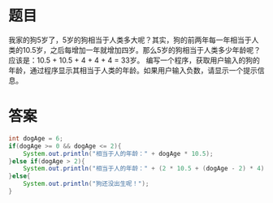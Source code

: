 # 题目

我家的狗5岁了，5岁的狗相当于人类多大呢？其实，狗的前两年每一年相当于人类的10.5岁，之后每增加一年就增加四岁。那么5岁的狗相当于人类多少年龄呢？应该是：10.5 + 10.5 + 4 + 4 + 4 = 33岁。
编写一个程序，获取用户输入的狗的年龄，通过程序显示其相当于人类的年龄。如果用户输入负数，请显示一个提示信息。

# 答案

```java
int dogAge = 6;
if(dogAge >= 0 && dogAge <= 2){
    System.out.println("相当于人的年龄：" + dogAge * 10.5);
}else if(dogAge > 2){
    System.out.println("相当于人的年龄：" + (2 * 10.5 + (dogAge - 2) * 4));
}else{
    System.out.println("狗还没出生呢！");
}
```
